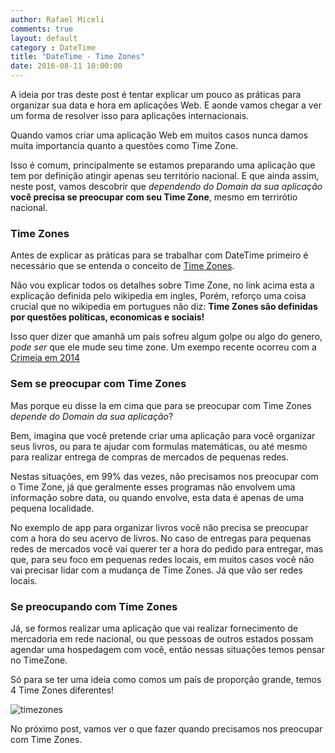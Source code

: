 ```yaml
---
author: Rafael Miceli
comments: true
layout: default 
category : DateTime
title: "DateTime - Time Zones" 
date: 2016-08-11 10:00:00
---
```


A ideia por tras deste post é tentar explicar um pouco as práticas para organizar sua data e hora em aplicações Web. E aonde vamos chegar a ver um forma de resolver isso para aplicações internacionais.

Quando vamos criar uma aplicação Web em muitos casos nunca damos muita importancia quanto a questões como Time Zone.

Isso é comum, principalmente se estamos preparando uma aplicação que tem por definição atingir apenas seu território nacional. E que ainda assim, neste post, vamos descobrir que _dependendo do Domain da sua aplicação_ __você precisa se preocupar com seu Time Zone__, mesmo em terrirótio nacional.

### Time Zones

Antes de explicar as práticas para se trabalhar com DateTime primeiro é necessário que se entenda o conceito de [Time Zones](https://en.wikipedia.org/wiki/Time_zone). 

Não vou explicar todos os detalhes sobre Time Zone, no link acima esta a explicação definida pelo wikipedia em ingles, Porém, reforço uma coisa crucial que no wikipedia em portugues não diz: __Time Zones são definidas por questões políticas, economicas e sociais!__

Isso quer dizer que amanhã um país sofreu algum golpe ou algo do genero, _pode ser_ que ele mude seu time zone. Um exempo recente ocorreu com a [Crimeia em 2014](https://en.wikipedia.org/wiki/Time_in_Russia#2014_zone_boundary_changes)

### Sem se preocupar com Time Zones

Mas porque eu disse la em cima que para se preocupar com Time Zones _depende do Domain da sua aplicação_?

Bem, imagina que você pretende criar uma aplicação para você organizar seus livros, ou para te ajudar com formulas matemáticas, ou até mesmo para realizar entrega de compras de mercados de pequenas redes.

Nestas situações, em 99% das vezes, não precisamos nos preocupar com o Time Zone, já que geralmente esses programas não envolvem uma informação sobre data, ou quando envolve, esta data é apenas de uma pequena localidade.

No exemplo de app para organizar livros você não precisa se preocupar com a hora do seu acervo de livros.
No caso de entregas para pequenas redes de mercados você vai querer ter a hora do pedido para entregar, mas que, para seu foco em pequenas redes locais, em muitos casos você não vai precisar lidar com a mudança de Time Zones. Já que vão ser redes locais.

### Se preocupando com Time Zones 

Já, se formos realizar uma aplicação que vai realizar fornecimento de mercadoria em rede nacional, ou que pessoas de outros estados possam agendar uma hospedagem com você, então nessas situações temos pensar no TimeZone.

Só para se ter uma ideia como comos um país de proporção grande, temos 4 Time Zones diferentes!

![timezones](https://www.google.com.br/search?q=Time+zones&biw=1366&bih=643&source=lnms&tbm=isch&sa=X&ved=0ahUKEwiJwtv7r7nOAhXKfpAKHYA4BOsQ_AUIBygC#tbm=isch&q=Time+zones+brazil&imgrc=GIoKvqWpsQAHnM%3A)

No próximo post, vamos ver o que fazer quando precisamos nos preocupar com Time Zones.
